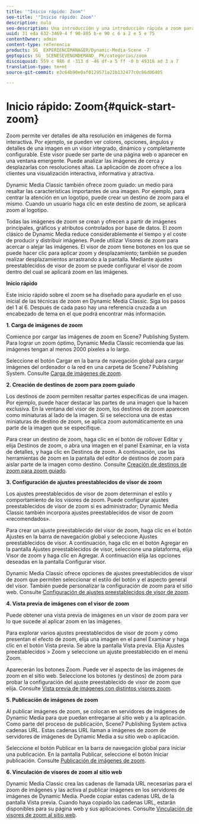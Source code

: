 ```yaml
---
title: '"Inicio rápido: Zoom"'
seo-title: '"Inicio rápido: Zoom"'
description: nulo
seo-description: Una introducción y una introducción rápida a zoom para ayudarle a empezar a utilizarlo rápidamente.
uuid: 31 eda 632-3469-4 f 90-885 b-e 90 c 6 a 2 e 5 e 75
contentOwner: admin
content-type: referencia
products: SG_ EXPERIENCEMANAGER/Dynamic-Media-Scene -7
geptopics: SG_ SCENESEVENONDEMAND_ PK/categorías/zoom
discoiquuid: 559 c 986 d -313 d -46 df-a 5 ff -0 b 49316 ad 3 a 7
translation-type: tm+mt
source-git-commit: e3c64b90e0af0129571a21b132477c0c86d06405

---
```



# Inicio rápido: Zoom{#quick-start-zoom}

Zoom permite ver detalles de alta resolución en imágenes de forma interactiva. Por ejemplo, se pueden ver colores, opciones, ángulos y detalles de una imagen en un visor integrado, dinámico y completamente configurable. Este visor puede ser parte de una página web o aparecer en una ventana emergente. Puede analizar las imágenes de cerca y desplazarlas con resoluciones altas. La aplicación de zoom ofrece a los clientes una visualización interactiva, informativa y atractiva.

Dynamic Media Classic también ofrece zoom guiado: un medio para resaltar las características importantes de una imagen. Por ejemplo, para centrar la atención en un logotipo, puede crear un destino de zoom para el mismo. Cuando un usuario haga clic en este destino de zoom, se aplicará zoom al logotipo.

Todas las imágenes de zoom se crean y ofrecen a partir de imágenes principales, gráficos y atributos controlados por base de datos. El zoom clásico de Dynamic Media reduce considerablemente el tiempo y el coste de producir y distribuir imágenes. Puede utilizar Visores de zoom para acercar o alejar las imágenes. El visor de zoom tiene botones en los que se puede hacer clic para aplicar zoom y desplazamiento; también se pueden realizar desplazamientos arrastrando a la pantalla. Mediante ajustes preestablecidos de visor de zoom se puede configurar el visor de zoom dentro del cual se aplicará zoom en las imágenes.

**Inicio rápido**

Este inicio rápido sobre el zoom se ha diseñado para ayudarle en el uso inicial de las técnicas de zoom en Dynamic Media Classic. Siga los pasos del 1 al 6. Después de cada paso hay una referencia cruzada a un encabezado de tema en el que podrá encontrar más información.

**1. Carga de imágenes de zoom**

Comience por cargar las imágenes de zoom en Scene7 Publishing System. Para lograr un zoom óptimo, Dynamic Media Classic recomienda que las imágenes tengan al menos 2000 píxeles a lo largo.

Seleccione el botón Cargar en la barra de navegación global para cargar imágenes del ordenador o la red en una carpeta de Scene7 Publishing System. Consulte [Carga de imágenes de zoom](uploading-zoom-images.md#uploading_zoom_images).

**2. Creación de destinos de zoom para zoom guiado**

Los destinos de zoom permiten resaltar partes específicas de una imagen. Por ejemplo, puede hacer destacar las partes de una imagen que la hacen exclusiva. En la ventana del visor de zoom, los destinos de zoom aparecen como miniaturas al lado de la imagen. Si se selecciona una de estas miniaturas de destino de zoom, se aplica zoom automáticamente en una parte de la imagen que se especifique.

Para crear un destino de zoom, haga clic en el botón de rollover Editar y elija Destinos de zoom, o abra una imagen en el panel Examinar, en la vista de detalles, y haga clic en Destinos de zoom. A continuación, use las herramientas de zoom en la pantalla del editor de destinos de zoom para aislar parte de la imagen como destino. Consulte [Creación de destinos de zoom para zoom guiado](creating-zoom-targets-guided-zoom.md#creating_zoom_targets_for_guided_zoom).

**3. Configuración de ajustes preestablecidos de visor de zoom**

Los ajustes preestablecidos de visor de zoom determinan el estilo y comportamiento de los visores de zoom. Puede configurar ajustes preestablecidos de visor de zoom si es administrador; Dynamic Media Classic también incorpora ajustes preestablecidos de visor de zoom «recomendados».

Para crear un ajuste preestablecido del visor de zoom, haga clic en el botón Ajustes en la barra de navegación global y seleccione Ajustes preestablecidos de visor. A continuación, haga clic en el botón Agregar en la pantalla Ajustes preestablecidos de visor, seleccione una plataforma, elija Visor de zoom y haga clic en Agregar. A continuación elija las opciones deseadas en la pantalla Configurar visor. 

Dynamic Media Classic ofrece opciones de ajustes preestablecidos de visor de zoom que permiten seleccionar el estilo del botón y el aspecto general del visor. También puede personalizar la configuración de zoom para el sitio web. Consulte [Configuración de ajustes preestablecidos de visor de zoom](setting-zoom-viewer-presets.md#setting_up_zoom_viewer_presets).

**4. Vista previa de imágenes con el visor de zoom**

Puede obtener una vista previa de imágenes en un visor de zoom para ver lo que sucede al aplicar zoom en las imágenes.

Para explorar varios ajustes preestablecidos de visor de zoom y cómo presentan el efecto de zoom, elija una imagen en el panel Examinar y haga clic en el botón Vista previa. Se abre la pantalla Vista previa. Elija Ajustes preestablecidos &gt; Zoom y seleccione un ajuste preestablecido en el menú Zoom.

Aparecerán los botones Zoom. Puede ver el aspecto de las imágenes de zoom en el sitio web. Seleccione los botones (y destinos) de zoom para probar la configuración del ajuste preestablecido de visor de zoom que elija. Consulte [Vista previa de imágenes con distintos visores zoom](previewing-image-assets-different-zoom.md#previewing_image_assets_with_different_zoom_viewers).

**5. Publicación de imágenes de zoom**

Al publicar imágenes de zoom, se colocan en servidores de imágenes de Dynamic Media para que puedan entregarse al sitio web y a la aplicación. Como parte del proceso de publicación, Scene7 Publishing System activa cadenas URL. Estas cadenas URL llaman a imágenes de zoom de servidores de imágenes de Dynamic Media a su sitio web o aplicación.

Seleccione el botón Publicar en la barra de navegación global para iniciar una publicación. En la pantalla Publicar, seleccione el botón Iniciar publicación. Consulte [Publicación de imágenes de zoom](publishing-zoom-images.md#publishing_zoom_images).

**6. Vinculación de visores de zoom al sitio web**

Dynamic Media Classic crea las cadenas de llamada URL necesarias para el zoom de imágenes y las activa al publicar imágenes en los servidores de imágenes de Dynamic Media. Puede copiar estas cadenas URL de la pantalla Vista previa. Cuando haya copiado las cadenas URL, estarán disponibles para su página web y sus aplicaciones. Consulte [Vinculación de visores de zoom al sitio web](linking-zoom-viewers-web-pages.md#linking_zoom_viewers_to_your_web_pages).
